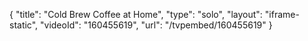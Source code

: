 {
    "title": "Cold Brew Coffee at Home",
    "type": "solo",
    "layout": "iframe-static",
    "videoId": "160455619",
    "url": "\/tvpembed\/160455619"
}